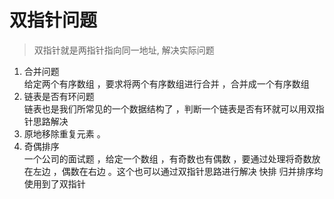 # 双指针问题
>双指针就是两指针指向同一地址, 解决实际问题  
1. 合并问题  
  给定两个有序数组 ，要求将两个有序数组进行合并 ，合并成一个有序数组
2. 链表是否有环问题   
链表也是我们所常见的一个数据结构了 ，判断一个链表是否有环就可以用双指针思路解决
3. 原地移除重复元素 。
4.  奇偶排序  
一个公司的面试题 ，给定一个数组 ，有奇数也有偶数 ，要通过处理将奇数放在左边 ，偶数在右边 。这个也可以通过双指针思路进行解决
快排 归并排序均使用到了双指针
